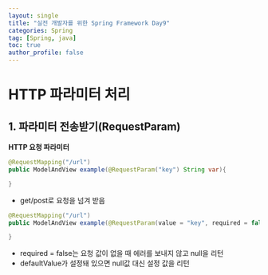 ```yaml
---
layout: single
title: "실전 개발자를 위한 Spring Framework Day9"
categories: Spring
tag: [Spring, java]
toc: true
author_profile: false
---
```

# HTTP 파라미터 처리

## 1. 파라미터 전송받기(RequestParam)

**HTTP 요청 파라미터**

```java
@RequestMapping("/url")
public ModelAndView example(@RequestParam("key") String var){

}
```

* get/post로 요청을 넘겨 받음



```java
@RequestMapping("/url")
public ModelAndView example(@RequestParam(value = "key", required = false, defaultValue="default") String var){

}
```

* required = false는 요청 값이 없을 때 에러를 보내지 않고 null을 리턴
* defaultValue가 설정돼 있으면 null값 대신 설정 값을 리턴



